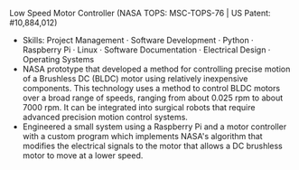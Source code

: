 Low Speed Motor Controller (NASA TOPS: MSC-TOPS-76 | US Patent: #10,884,012)

- Skills: Project Management · Software Development · Python · Raspberry Pi · Linux · Software Documentation · Electrical Design · Operating Systems
- NASA prototype that developed a method for controlling precise motion of a Brushless DC (BLDC) motor using relatively inexpensive components. This technology uses a method to control BLDC motors over a broad range of speeds, ranging from about 0.025 rpm to about 7000 rpm. It can be integrated into surgical robots that require advanced precision motion control systems.
- Engineered a small system using a Raspberry Pi and a motor controller with a custom program which implements NASA's algorithm that modifies the electrical signals to the motor that allows a DC brushless motor to move at a lower speed.

